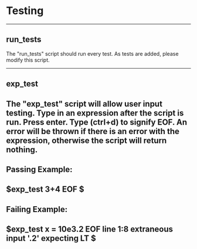 Testing
=======

-----------------------------------------------------------------------------------------------------------
run_tests
---------
The "run_tests" script should run every test.
As tests are added, please modify this script.



------------------------------------------------------------------------------------------------------------
exp_test
---------
The "exp_test" script will allow user input testing.
Type in an expression after the script is run. Press enter. Type (ctrl+d) to signify EOF.
An error will be thrown if there is an error with the expression, otherwise the script will return nothing.
----------------
Passing Example:
----------------
$exp_test
3+4
EOF
$
----------------
Failing Example:
----------------
$exp_test
x = 10e3.2
EOF
line 1:8 extraneous input '.2' expecting LT 
$
--------------------------------------------------------------------------------------------------------------